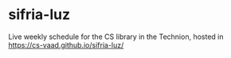 # sifria-luz
Live weekly schedule for the CS library in the Technion, hosted in
<br>
https://cs-vaad.github.io/sifria-luz/
